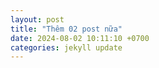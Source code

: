 ```yaml
---
layout: post
title: "Thêm 02 post nữa"
date: 2024-08-02 10:11:10 +0700
categories: jekyll update
---
```

